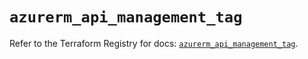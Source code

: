 # `azurerm_api_management_tag`

Refer to the Terraform Registry for docs: [`azurerm_api_management_tag`](https://registry.terraform.io/providers/hashicorp/azurerm/3.99.0/docs/resources/api_management_tag).
